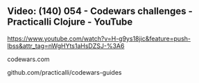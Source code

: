 
## Video: (140) 054 - Codewars challenges - Practicalli Clojure - YouTube

https://www.youtube.com/watch?v=H-g9ys18jic&feature=push-lbss&attr_tag=nWgHYts1aHsDZSJ-%3A6

codewars.com

github.com/practicalli/codewars-guides


